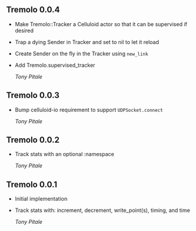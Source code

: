 ## Tremolo 0.0.4 ##

*   Make Tremolo::Tracker a Celluloid actor so that it can be supervised if desired
*   Trap a dying Sender in Tracker and set to nil to let it reload
*   Create Sender on the fly in the Tracker using `new_link`
*   Add Tremolo.supervised_tracker

    *Tony Pitale*

## Tremolo 0.0.3 ##

*   Bump celluloid-io requirement to support `UDPSocket.connect`

    *Tony Pitale*

## Tremolo 0.0.2 ##

*   Track stats with an optional :namespace

    *Tony Pitale*

## Tremolo 0.0.1 ##

*   Initial implementation
*   Track stats with: increment, decrement, write_point(s), timing, and time

    *Tony Pitale*
